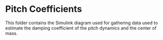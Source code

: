 # Pitch Coefficients

This folder contains the Simulink diagram used for gathering data used to
estimate the damping coefficient of the pitch dynamics and the center of
mass.
